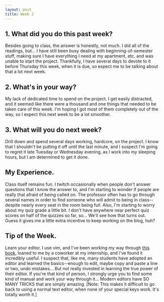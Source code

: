 ```yaml
---
layout: post
title: Week 2
---
```


## 1. What did you do this past week?

Besides going to class, the answer is honestly, not much. I did all of the readings, but... I have still been busy dealing with beginning-of-semester stuff, making sure I have everything I need at my apartment, etc. and was unable to start the project. Thankfully, I have several days to devote to it before Thursday this week, when it is due, so expect me to be talking about that a lot next week.

## 2. What's in your way?

My lack of dedicated time to spend on the project. I get easily distracted, and it seemed like there were a thousand and one things that needed to be taken care of this week. I'm hoping I got most of them completely out of the way, so I expect this next week to be a lot smoother.

## 3. What will you do next week?

Drill down and spend several days working, hardcore, on the project. I know that I shouldn't be putting it off until the last minute, and I suspect I'm going to regret it late Tuesday or Wednesday evening, as I work into my sleeping hours, but I am determined to get it done.

## My Experience.

Class itself remains fun. I twitch occasionally when people don't answer questions that I know the answer to, and I'm starting to wonder if people are really that afraid of being called on. The professor often has to go through several names in order to find someone who will admit to being in class--despite nearly every seat in the room being full. Also, I'm starting to worry about my quiz grade a little bit. I don't have anywhere near perfect quiz scores on half of the quizzes so far, so... We'll see how that turns out. Guess it gives me a little extra incentive to keep working on the blog, huh?

## Tip of the Week.

Learn your editor. I use vim, and I've been working my way through [this book](http://www.amazon.com/Practical-Vim-Edit-Speed-Thought/dp/1680501275/), loaned to me by a coworker at my internship, and I've found it incredibly useful. I suspect that, like me, many students have adopted an editor and learned the basics--enough to edit, maybe copy and paste a line or two, undo mistakes... But not really invested in learning the true power of their editor. If you're that kind of person, I strongly urge you to find some kind of manual and work your way through it... Modern editors have SO MANY TRICKS that are simply amazing. [Note: This makes it difficult to go back to using a normal text editor, when none of your special keys work. It's totally worth it.]
